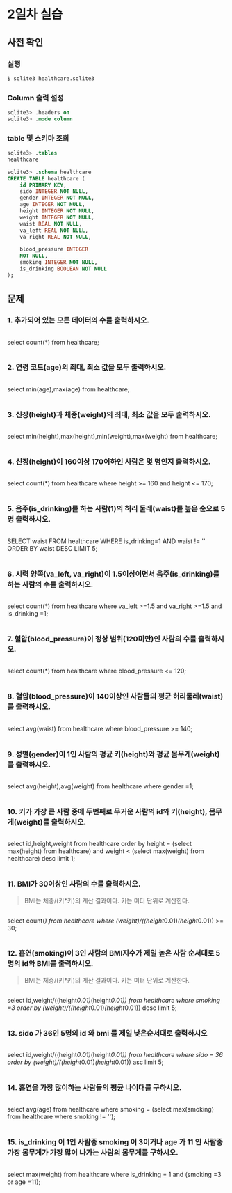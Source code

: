 # 2일차 실습

## 사전 확인

### 실행

```bash
$ sqlite3 healthcare.sqlite3 
```

### Column 출력 설정

```sql
sqlite3> .headers on 
sqlite3> .mode column
```

### table 및 스키마 조회

```sql
sqlite3> .tables
healthcare

sqlite3> .schema healthcare
CREATE TABLE healthcare (
    id PRIMARY KEY,        
    sido INTEGER NOT NULL, 
    gender INTEGER NOT NULL,
    age INTEGER NOT NULL,  
    height INTEGER NOT NULL,
    weight INTEGER NOT NULL,
    waist REAL NOT NULL,   
    va_left REAL NOT NULL, 
    va_right REAL NOT NULL,

    blood_pressure INTEGER 
    NOT NULL,
    smoking INTEGER NOT NULL,
    is_drinking BOOLEAN NOT NULL
);
```

## 문제

### 1. 추가되어 있는 모든 데이터의 수를 출력하시오.

```sql
```
select count(*) from healthcare;
```
```

### 2. 연령 코드(age)의 최대, 최소 값을 모두 출력하시오. 

```sql
```
select min(age),max(age) from healthcare;
```
```

### 3. 신장(height)과 체중(weight)의 최대, 최소 값을 모두 출력하시오.

```sql
```
select min(height),max(height),min(weight),max(weight) from healthcare;

```
```

### 4. 신장(height)이 160이상 170이하인 사람은 몇 명인지 출력하시오.

```sql
```
select count(*) from healthcare where height >= 160 and height <= 170;
```
```

### 5. 음주(is_drinking)를 하는 사람(1)의 허리 둘레(waist)를 높은 순으로 5명 출력하시오. 

```sql
```
SELECT waist FROM healthcare WHERE is_drinking=1 AND waist != '' ORDER BY waist DESC LIMIT 5; 
```
```

### 6. 시력 양쪽(va_left, va_right)이 1.5이상이면서 음주(is_drinking)를 하는 사람의 수를 출력하시오.

```sql
```
select count(*) from healthcare where va_left >=1.5 and va_right >=1.5 and is_drinking =1;
```
```

### 7. 혈압(blood_pressure)이 정상 범위(120미만)인 사람의 수를 출력하시오.

```sql
```
select count(*) from healthcare where blood_pressure <= 120;
```
```

### 8. 혈압(blood_pressure)이 140이상인 사람들의 평균 허리둘레(waist)를 출력하시오.

```sql
```
select avg(waist) from healthcare where blood_pressure >= 140;
```
```

### 9. 성별(gender)이 1인 사람의 평균 키(height)와 평균 몸무게(weight)를 출력하시오.

```sql
```
select avg(height),avg(weight) from healthcare where gender =1;
```
```

### 10. 키가 가장 큰 사람 중에 두번째로 무거운 사람의 id와 키(height), 몸무게(weight)를 출력하시오.

```sql
```
select id,height,weight from healthcare order by height = (select max(height) from healthcare) and  weight < (select max(weight) from healthcare) desc limit 1;
```
```

### 11. BMI가 30이상인 사람의 수를 출력하시오. 

> BMI는 체중/(키*키)의 계산 결과이다. 
> 키는 미터 단위로 계산한다.

```sql
```
select count(*) from healthcare where (weight)/((height*0.01)*(height*0.01)) >= 30;
```
```

### 12. 흡연(smoking)이 3인 사람의 BMI지수가 제일 높은 사람 순서대로 5명의 id와 BMI를 출력하시오.

> BMI는 체중/(키*키)의 계산 결과이다. 
> 키는 미터 단위로 계산한다.

```sql
```
select id,weight/((height*0.01)*(height*0.01)) from healthcare where smoking =3 order by (weight)/((height*0.01)*(height*0.01)) desc limit 5;
```
```

### 13. sido 가 36인 5명의 id 와 bmi 를 제일 낮은순서대로 출력하시오

```sql
```
select id,weight/((height*0.01)*(height*0.01)) from healthcare where sido = 36 order by (weight)/((height*0.01)*(height*0.01)) asc limit 5;
```
```

### 14. 흡연을 가장 많이하는 사람들의 평균 나이대를 구하시오.
```sql
```
select avg(age) from healthcare where smoking = (select max(smoking) from healthcare where smoking != '');
```
```

### 15. is_drinking 이 1인 사람중 smoking 이 3이거나 age 가 11 인 사람중 가장 몸무게가 가장 많이 나가는 사람의 몸무게를 구하시오.

```sql
```
select max(weight) from healthcare where is_drinking = 1 and (smoking =3 or age =11);
```
```